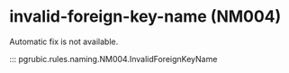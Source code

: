 # invalid-foreign-key-name (NM004)

Automatic fix is not available.

::: pgrubic.rules.naming.NM004.InvalidForeignKeyName
